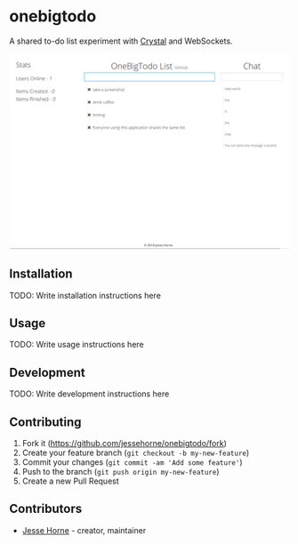 # onebigtodo

A shared to-do list experiment with [Crystal](https://crystal-lang.org) and WebSockets.

![screenshot](screenshot.png?raw=true)

## Installation

TODO: Write installation instructions here

## Usage

TODO: Write usage instructions here

## Development

TODO: Write development instructions here

## Contributing

1. Fork it (<https://github.com/jessehorne/onebigtodo/fork>)
2. Create your feature branch (`git checkout -b my-new-feature`)
3. Commit your changes (`git commit -am 'Add some feature'`)
4. Push to the branch (`git push origin my-new-feature`)
5. Create a new Pull Request

## Contributors

- [Jesse Horne](https://github.com/jessehorne) - creator, maintainer
